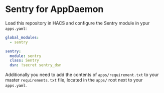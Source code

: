 # Sentry for AppDaemon

Load this repository in HACS and configure the Sentry module in ypur `apps.yaml`:

```yaml
global_modules:
  - sentry

sentry:
  module: sentry
  class: Sentry
  dsn: !secret sentry_dsn
```

Additionally you need to add the contents of `apps/requirement.txt` to your master `requirements.txt` file, located in the `apps/` root next to your `apps.yaml`.
